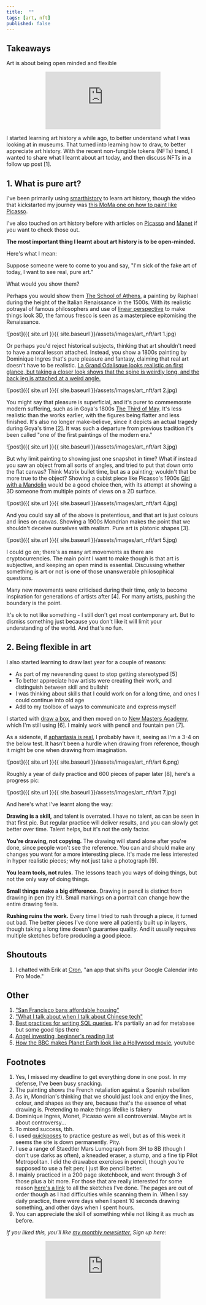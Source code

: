 ```yaml
---
title:  ""  
tags: [art, nft]
published: false
---
```



## Takeaways

Art is about being open minded and flexible

<style>
      .iframe-container {
        overflow: hidden;        
        padding-top: 50%; <!-- Calculated from the aspect ration of the content (in case of 16:9 it is 9/16= 0.5625) -->
        position: relative;
      }
      .iframe-container iframe { 
         border: 0;
         height: 100%; <!-- Finally, width and height are set to 100% so the iframe takes up 100% of the containers space. -->
         left: 0;
         position: absolute;
         top: 0;
         width: 100%;
         display: block;
         margin: 0 auto; <!-- center image -->
      }
      <!-- 4x3 Aspect Ratio -->
      .iframe-container-4x3 {
        padding-top: 75%;
      }
</style> 

<div class="iframe-container-4x3">
  <p align="center"><iframe src="https://avoidboringpeople.substack.com/embed" frameborder="0" scrolling="no"> </iframe></p>
</div>

I started learning art history a while ago, to better understand what I was looking at in museums. That turned into learning how to draw, to better appreciate art history. With the recent non-fungible tokens (NFTs) trend, I wanted to share what I learnt about art today, and then discuss NFTs in a follow up post \[1\].

## 1. What is pure art?

I've been primarily using [smarthistory](https://smarthistory.org/ "smart") to learn art history, though the video that kickstarted my journey was [this MoMa one on how to paint like Picasso](https://www.youtube.com/watch?v=rGZYfSzvPvs&list=PLfYVzk0sNiGEZXlIltPP7Yy_s5gTM7hf8 "moma"). 

I've also touched on art history before with articles on [Picasso](https://avoidboringpeople.substack.com/p/picassos-new-painting-perspectives "picasso") and [Manet](https://avoidboringpeople.substack.com/p/manet-and-modernity "manet") if you want to check those out.

**The most important thing I learnt about art history is to be open-minded.** 

Here's what I mean:

Suppose someone were to come to you and say, "I'm sick of the fake art of today, I want to see real, pure art."

What would you show them?

Perhaps you would show them [The School of Athens,](https://en.wikipedia.org/wiki/The_School_of_Athens "school") a painting by Raphael during the height of the Italian Renaissance in the 1500s. With its realistic potrayal of famous philosophers and use of [linear perspective](https://en.wikipedia.org/wiki/Perspective_(graphical) "perspective") to make things look 3D, the famous fresco is seen as a masterpiece epitomising the Renaissance.

![post]({{ site.url }}{{ site.baseurl }}/assets/images/art_nft/art 1.jpg)

Or perhaps you'd reject historical subjects, thinking that art shouldn't need to have a moral lesson attached. Instead, you show a 1800s painting by Dominique Ingres that's pure pleasure and fantasy, claiming that real art doesn't have to be realistic. [La Grand Odalisque looks realistic on first glance, but taking a closer look shows that the spine is weirdly long, and the back leg is attached at a weird angle.](https://en.wikipedia.org/wiki/Grande_Odalisque "wiki")

![post]({{ site.url }}{{ site.baseurl }}/assets/images/art_nft/art 2.jpg)

You might say that pleasure is superficial, and it's purer to commemorate modern suffering, such as in Goya's 1800s [The Third of May](https://en.wikipedia.org/wiki/The_Third_of_May_1808 "may"). It's less realistic than the works earlier, with the figures being flatter and less finished. It's also no longer make-believe, since it depicts an actual tragedy during Goya's time \[2\]. It was such a departure from previous tradition it's been called "one of the first paintings of the modern era."

![post]({{ site.url }}{{ site.baseurl }}/assets/images/art_nft/art 3.jpg)

But why limit painting to showing just one snapshot in time? What if instead you saw an object from all sorts of angles, and tried to put that down onto the flat canvas? Think Matrix bullet time, but as a painting; wouldn't that be more true to the object? Showing a cubist piece like Picasso's 1900s [Girl with a Mandolin](https://www.pablopicasso.org/girl-with-mandolin.jsp "girl") would be a good choice then, with its attempt at showing a 3D someone from multiple points of views on a 2D surface.

![post]({{ site.url }}{{ site.baseurl }}/assets/images/art_nft/art 4.jpg)

And you could say all of the above is pretentious, and that art is just colours and lines on canvas. Showing a 1900s Mondrian makes the point that we shouldn't deceive ourselves with realism. Pure art is platonic shapes \[3\].

![post]({{ site.url }}{{ site.baseurl }}/assets/images/art_nft/art 5.jpg)

I could go on; there's as many art movements as there are cryptocurrencies. The main point I want to make though is that art is subjective, and keeping an open mind is essential. Discussing whether something is art or not is one of those unanswerable philosophical questions.

Many new movements were criticised during their time, only to become inspiration for generations of artists after \[4\]. For many artists, pushing the boundary is the point. 

It's ok to not like something - I still don't get most contemporary art. But to dismiss something just because you don't like it will limit your understanding of the world. And that's no fun.

## 2. Being flexible in art

I also started learning to draw last year for a couple of reasons:

- As part of my neverending quest to stop getting stereotyped \[5\]
- To better appreciate how artists were creating their work, and distinguish between skill and bullshit
- I was thinking about skills that I could work on for a long time, and ones I could continue into old age
- Add to my toolbox of ways to communicate and express myself

I started with [draw a box](https://drawabox.com/ "draw"), and then moved on to [New Masters Academy](https://www.nma.art/ "nma"), which I'm still using \[6\]. I mainly work with pencil and fountain pen \[7\].

As a sidenote, if [aphantasia is real](https://avoidboringpeople.substack.com/p/can-you-see-things-in-a-different "abp"), I probably have it, seeing as I'm a 3-4 on the below test. It hasn't been a hurdle when drawing from reference, though it might be one when drawing from imagination.  

![post]({{ site.url }}{{ site.baseurl }}/assets/images/art_nft/art 6.png)

Roughly a year of daily practice and 600 pieces of paper later \[8\], here's a progress pic:

![post]({{ site.url }}{{ site.baseurl }}/assets/images/art_nft/art 7.jpg)

And here's what I've learnt along the way:

**Drawing is a skill,** and talent is overrated. I have no talent, as can be seen in that first pic. But regular practice will deliver results, and you can slowly get better over time. Talent helps, but it's not the only factor.

**You're drawing, not copying.** The drawing will stand alone after you're done, since people won't see the reference. You can and should make any changes you want for a more interesting piece. It's made me less interested in hyper realistic pieces; why not just take a photograph \[9\].

**You learn tools, not rules.** The lessons teach you ways of doing things, but not the only way of doing things.

**Small things make a big difference.** Drawing in pencil is distinct from drawing in pen (try it!). Small markings on a portrait can change how the entire drawing feels.

**Rushing ruins the work.** Every time I tried to rush through a piece, it turned out bad. The better pieces I've done were all patiently built up in layers, though taking a long time doesn't guarantee quality. And it usually requires multiple sketches before producing a good piece.



## Shoutouts

1. I chatted with Erik at [Cron](https://cron.app/ "cron"), "an app that shifts your Google Calendar into Pro Mode."

## Other

1. ["San Francisco bans affordable housing"](https://johnhcochrane.blogspot.com/2021/04/san-francisco-bans-affordable-housing.html "jc")
2. ["What I talk about when I talk about Chinese tech"](https://lillianli.substack.com/p/what-i-talk-about-when-i-talk-about "ll")
3. [Best practices for writing SQL queries](https://www.metabase.com/learn/building-analytics/sql-templates/sql-best-practices "sql"). It's partially an ad for metabase but some good tips there
4. [Angel investing, beginner's reading list](https://alltheangels.substack.com/p/-angel-investing-beginners-reading "angel")
5. [How the BBC makes Planet Earth look like a Hollywood movie](https://www.youtube.com/watch?v=qAOKOJhzYXk "yt"), youtube

## Footnotes

1. Yes, I missed my deadline to get everything done in one post. In my defense, I've been busy snacking.
2. The painting shows the French retaliation against a Spanish rebellion
3. As in, Mondrian's thinking that we should just look and enjoy the lines, colour, and shapes as they are, because that's the essence of what drawing is. Pretending to make things lifelike is fakery
4. Dominique Ingres, Monet, Picasso were all controversial. Maybe art is about controversy...
5. To mixed success, tbh.
6. I used [quickposes](https://quickposes.com/ "qp") to practice gesture as well, but as of this week it seems the site is down permanently. Pity.
7. I use a range of Staedtler Mars Lumograph from 3H to 8B (though I don't use darks as often), a kneaded eraser, a stump, and a fine tip Pilot Metropolitan. I did the drawabox exercises in pencil, though you're supposed to use a felt pen; I just like pencil better.
8. I mainly practiced in a 200 page sketchbook, and went through 3 of those plus a bit more. For those that are really interested for some reason [here's a link](https://drive.google.com/drive/folders/1JuCf-pNB8amh2xsFSYmXyuNWUd5oBv8j?usp=sharing "link") to all the sketches I've done. The pages are out of order though as I had difficulties while scanning them in. When I say daily practice, there were days when I spent 10 seconds drawing something, and other days when I spent hours. 
9. You can appreciate the skill of something while not liking it as much as before. 

*If you liked this, you'll like [my monthly newsletter.](https://avoidboringpeople.substack.com/ "ABP") Sign up here:*

<div class="iframe-container-4x3">
  <p align="center"><iframe src="https://avoidboringpeople.substack.com/embed" frameborder="0" scrolling="no"> </iframe></p>
</div>
